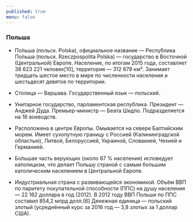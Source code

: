 ```yaml
---
published: true
menu: false
---
```

### Польша

- По́льша (польск. Polska), официальное название — Респу́блика По́льша (польск. Rzeczpospolita Polska) — государство в Восточной (Центральной) Европе. Население, по итогам 2015 года, составляет 38 623 221 человек[10], территория — 312 679 км². Занимает тридцать шестое место в мире по численности населения и шестьдесят девятое по территории.

- Столица — Варшава. Государственный язык — польский.

- Унитарное государство, парламентская республика. Президент — Анджей Дуда. Премьер-министр — Беата Шидло. Подразделяется на 16 воеводств.

- Расположена в центре Европы. Омывается на севере Балтийским морем. Имеет сухопутную границу с Россией (Калининградской областью), Литвой, Белоруссией, Украиной, Словакией, Чехией и Германией.

- Бо́льшая часть верующих (около 87 % населения) исповедует католицизм, что делает Польшу страной с самым большим католическим населением в Центральной Европе.

- Индустриальная страна с развивающейся экономикой. Объём ВВП по паритету покупательной способности (ППС) на душу населения — 22 162 доллара в год (2012). В 2012 году ВВП Польши по ППС составил 854,2 млрд долл.[6] Денежная единица — польский злотый (усреднённый курс за 2016 год — 3,8 злотых за 1 доллар США).
